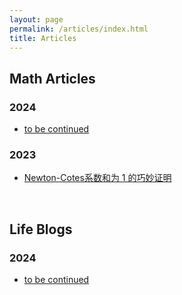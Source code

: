 ```yaml
---
layout: page
permalink: /articles/index.html
title: Articles
---
```


## Math Articles

### 2024

- [to be continued]()

### 2023

- [Newton-Cotes系数和为 1 的巧妙证明](https://zhuanlan.zhihu.com/p/671532091)<br>

<br>

## Life Blogs

### 2024

- [to be continued]()

<br>

## 

